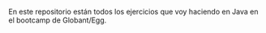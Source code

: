 En este repositorio están todos los ejercicios que voy haciendo en Java en el bootcamp de Globant/Egg.

